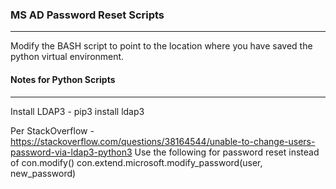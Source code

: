 <H3>MS AD Password Reset Scripts</H3>

---

Modify the BASH script to point to the location where you have saved the python virtual environment.
<br>



<H4>Notes for Python Scripts</H4>

---

Install LDAP3 - pip3 install ldap3

Per StackOverflow - https://stackoverflow.com/questions/38164544/unable-to-change-users-password-via-ldap3-python3
Use the following for password reset instead of con.modify()
con.extend.microsoft.modify_password(user, new_password)
